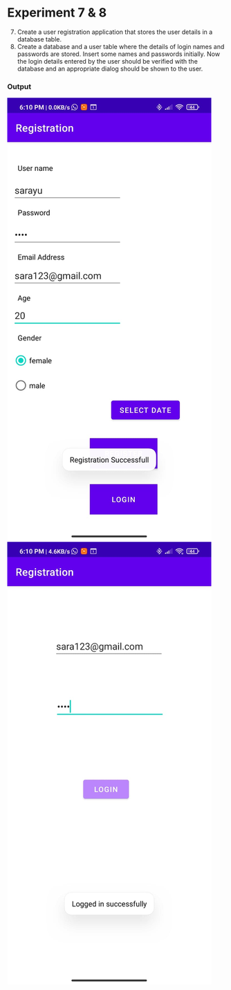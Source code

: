 # Experiment 7 & 8

7. Create a user registration application that stores the user details in a database table.
8. Create a database and a user table where the details of login names and passwords are stored. Insert some names and passwords initially. Now the login details entered by the user should be verified with the database and an appropriate dialog should be shown to the user.

### Output
![Output](registration.jpg)
![Output](login.jpg)
